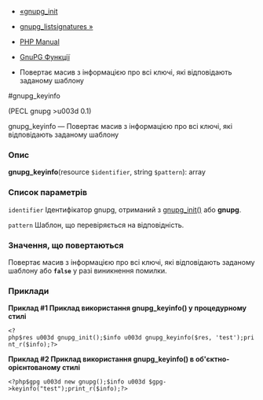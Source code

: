 - [«gnupg_init](function.gnupg-init.md)
- [gnupg_listsignatures »](function.gnupg-listsignatures.md)

- [PHP Manual](index.md)
- [GnuPG Функції](ref.gnupg.md)
- Повертає масив з інформацією про всі ключі, які
відповідають заданому шаблону

#gnupg_keyinfo

(PECL gnupg \>u003d 0.1)

gnupg_keyinfo — Повертає масив з інформацією про всі ключі, які
відповідають заданому шаблону

### Опис

**gnupg_keyinfo**(resource `$identifier`, string `$pattern`): array

### Список параметрів

`identifier`
Ідентифікатор gnupg, отриманий з
[gnupg_init()](function.gnupg-init.md) або **gnupg**.

`pattern`
Шаблон, що перевіряється на відповідність.

### Значення, що повертаються

Повертає масив з інформацією про всі ключі, які відповідають
заданому шаблону або **`false`** у разі виникнення помилки.

### Приклади

**Приклад #1 Приклад використання **gnupg_keyinfo()** у процедурному
стилі**

` <?php$res u003d gnupg_init();$info u003d gnupg_keyinfo($res, 'test');print_r($info);?> `

**Приклад #2 Приклад використання **gnupg_keyinfo()** в
об'єктно-орієнтованому стилі**

` <?php$gpg u003d new gnupg();$info u003d $gpg->keyinfo("test");print_r($info);?> `

